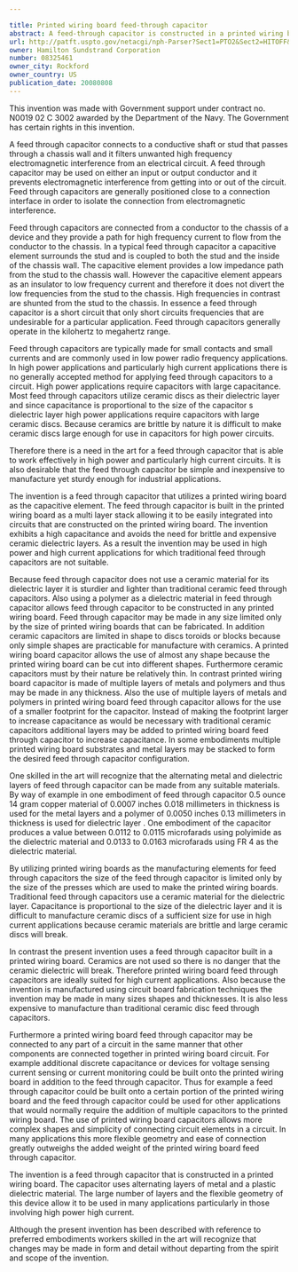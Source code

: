 ```yaml
---

title: Printed wiring board feed-through capacitor
abstract: A feed-through capacitor is constructed in a printed wiring board using alternating layers of metal capacitive layers and plastic dielectric layers of the printed wiring board. The large number of layers, the avoidance of ceramic layers and the flexible geometry of this device allow it to be used in many applications, particularly in those involving high power high current. Also, because it utilizes a printed wiring board, the capacitor can be made in numerous sizes and shapes.
url: http://patft.uspto.gov/netacgi/nph-Parser?Sect1=PTO2&Sect2=HITOFF&p=1&u=%2Fnetahtml%2FPTO%2Fsearch-adv.htm&r=1&f=G&l=50&d=PALL&S1=08325461&OS=08325461&RS=08325461
owner: Hamilton Sundstrand Corporation
number: 08325461
owner_city: Rockford
owner_country: US
publication_date: 20080808
---
```

This invention was made with Government support under contract no. N0019 02 C 3002 awarded by the Department of the Navy. The Government has certain rights in this invention.

A feed through capacitor connects to a conductive shaft or stud that passes through a chassis wall and it filters unwanted high frequency electromagnetic interference from an electrical circuit. A feed through capacitor may be used on either an input or output conductor and it prevents electromagnetic interference from getting into or out of the circuit. Feed through capacitors are generally positioned close to a connection interface in order to isolate the connection from electromagnetic interference.

Feed through capacitors are connected from a conductor to the chassis of a device and they provide a path for high frequency current to flow from the conductor to the chassis. In a typical feed through capacitor a capacitive element surrounds the stud and is coupled to both the stud and the inside of the chassis wall. The capacitive element provides a low impedance path from the stud to the chassis wall. However the capacitive element appears as an insulator to low frequency current and therefore it does not divert the low frequencies from the stud to the chassis. High frequencies in contrast are shunted from the stud to the chassis. In essence a feed through capacitor is a short circuit that only short circuits frequencies that are undesirable for a particular application. Feed through capacitors generally operate in the kilohertz to megahertz range.

Feed through capacitors are typically made for small contacts and small currents and are commonly used in low power radio frequency applications. In high power applications and particularly high current applications there is no generally accepted method for applying feed through capacitors to a circuit. High power applications require capacitors with large capacitance. Most feed through capacitors utilize ceramic discs as their dielectric layer and since capacitance is proportional to the size of the capacitor s dielectric layer high power applications require capacitors with large ceramic discs. Because ceramics are brittle by nature it is difficult to make ceramic discs large enough for use in capacitors for high power circuits.

Therefore there is a need in the art for a feed through capacitor that is able to work effectively in high power and particularly high current circuits. It is also desirable that the feed through capacitor be simple and inexpensive to manufacture yet sturdy enough for industrial applications.

The invention is a feed through capacitor that utilizes a printed wiring board as the capacitive element. The feed through capacitor is built in the printed wiring board as a multi layer stack allowing it to be easily integrated into circuits that are constructed on the printed wiring board. The invention exhibits a high capacitance and avoids the need for brittle and expensive ceramic dielectric layers. As a result the invention may be used in high power and high current applications for which traditional feed through capacitors are not suitable.

Because feed through capacitor does not use a ceramic material for its dielectric layer it is sturdier and lighter than traditional ceramic feed through capacitors. Also using a polymer as a dielectric material in feed through capacitor allows feed through capacitor to be constructed in any printed wiring board. Feed through capacitor may be made in any size limited only by the size of printed wiring boards that can be fabricated. In addition ceramic capacitors are limited in shape to discs toroids or blocks because only simple shapes are practicable for manufacture with ceramics. A printed wiring board capacitor allows the use of almost any shape because the printed wiring board can be cut into different shapes. Furthermore ceramic capacitors must by their nature be relatively thin. In contrast printed wiring board capacitor is made of multiple layers of metals and polymers and thus may be made in any thickness. Also the use of multiple layers of metals and polymers in printed wiring board feed through capacitor allows for the use of a smaller footprint for the capacitor. Instead of making the footprint larger to increase capacitance as would be necessary with traditional ceramic capacitors additional layers may be added to printed wiring board feed through capacitor to increase capacitance. In some embodiments multiple printed wiring board substrates and metal layers may be stacked to form the desired feed through capacitor configuration.

One skilled in the art will recognize that the alternating metal and dielectric layers of feed through capacitor can be made from any suitable materials. By way of example in one embodiment of feed through capacitor 0.5 ounce 14 gram copper material of 0.0007 inches 0.018 millimeters in thickness is used for the metal layers and a polymer of 0.0050 inches 0.13 millimeters in thickness is used for dielectric layer . One embodiment of the capacitor produces a value between 0.0112 to 0.0115 microfarads using polyimide as the dielectric material and 0.0133 to 0.0163 microfarads using FR 4 as the dielectric material.

By utilizing printed wiring boards as the manufacturing elements for feed through capacitors the size of the feed through capacitor is limited only by the size of the presses which are used to make the printed wiring boards. Traditional feed through capacitors use a ceramic material for the dielectric layer. Capacitance is proportional to the size of the dielectric layer and it is difficult to manufacture ceramic discs of a sufficient size for use in high current applications because ceramic materials are brittle and large ceramic discs will break.

In contrast the present invention uses a feed through capacitor built in a printed wiring board. Ceramics are not used so there is no danger that the ceramic dielectric will break. Therefore printed wiring board feed through capacitors are ideally suited for high current applications. Also because the invention is manufactured using circuit board fabrication techniques the invention may be made in many sizes shapes and thicknesses. It is also less expensive to manufacture than traditional ceramic disc feed through capacitors.

Furthermore a printed wiring board feed through capacitor may be connected to any part of a circuit in the same manner that other components are connected together in printed wiring board circuit. For example additional discrete capacitance or devices for voltage sensing current sensing or current monitoring could be built onto the printed wiring board in addition to the feed through capacitor. Thus for example a feed through capacitor could be built onto a certain portion of the printed wiring board and the feed through capacitor could be used for other applications that would normally require the addition of multiple capacitors to the printed wiring board. The use of printed wiring board capacitors allows more complex shapes and simplicity of connecting circuit elements in a circuit. In many applications this more flexible geometry and ease of connection greatly outweighs the added weight of the printed wiring board feed through capacitor.

The invention is a feed through capacitor that is constructed in a printed wiring board. The capacitor uses alternating layers of metal and a plastic dielectric material. The large number of layers and the flexible geometry of this device allow it to be used in many applications particularly in those involving high power high current.

Although the present invention has been described with reference to preferred embodiments workers skilled in the art will recognize that changes may be made in form and detail without departing from the spirit and scope of the invention.

